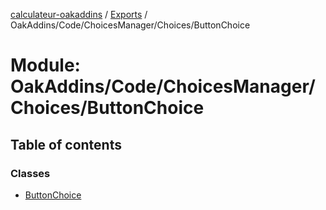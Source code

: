 [calculateur-oakaddins](../README.md) / [Exports](../modules.md) / OakAddins/Code/ChoicesManager/Choices/ButtonChoice

# Module: OakAddins/Code/ChoicesManager/Choices/ButtonChoice

## Table of contents

### Classes

- [ButtonChoice](../classes/oakaddins_code_choicesmanager_choices_buttonchoice.buttonchoice.md)
